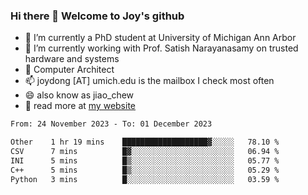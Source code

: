 ### Hi there 👋 Welcome to Joy's github

- 🔭 I’m currently a PhD student at University of Michigan Ann Arbor
- 🌱 I’m currently working with Prof. Satish Narayanasamy on trusted hardware and systems
- 👯 Computer Architect
- 📫 joydong [AT] umich.edu is the mailbox I check most often
- 😄 also know as jiao_chew
- 💬 read more at [my website](https://joydddd.github.io/)
<!--START_SECTION:waka-->

```txt
From: 24 November 2023 - To: 01 December 2023

Other    1 hr 19 mins    ███████████████████▓░░░░░   78.10 %
CSV      7 mins          █▓░░░░░░░░░░░░░░░░░░░░░░░   06.94 %
INI      5 mins          █▒░░░░░░░░░░░░░░░░░░░░░░░   05.77 %
C++      5 mins          █▒░░░░░░░░░░░░░░░░░░░░░░░   05.29 %
Python   3 mins          █░░░░░░░░░░░░░░░░░░░░░░░░   03.59 %
```

<!--END_SECTION:waka-->

